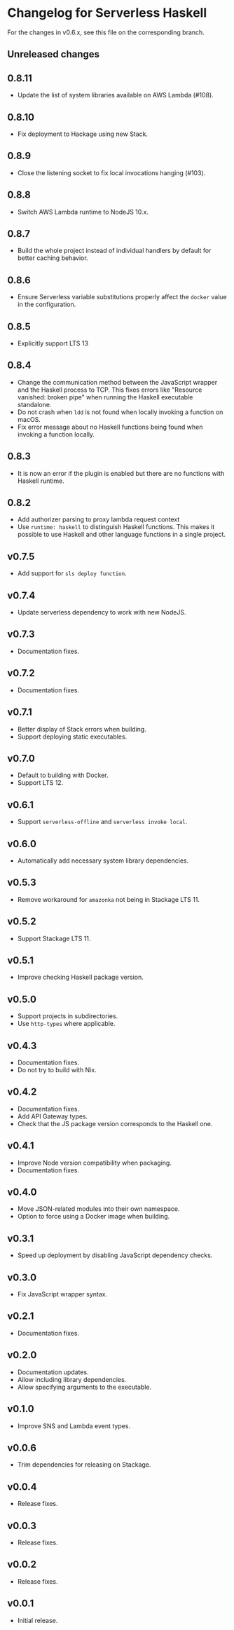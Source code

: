 # Changelog for Serverless Haskell

For the changes in v0.6.x, see this file on the corresponding branch.

## Unreleased changes

## 0.8.11

* Update the list of system libraries available on AWS Lambda (#108).

## 0.8.10

* Fix deployment to Hackage using new Stack.

## 0.8.9

* Close the listening socket to fix local invocations hanging (#103).

## 0.8.8

* Switch AWS Lambda runtime to NodeJS 10.x.

## 0.8.7

* Build the whole project instead of individual handlers by default for better
  caching behavior.

## 0.8.6

* Ensure Serverless variable substitutions properly affect the `docker` value
  in the configuration.

## 0.8.5

* Explicitly support LTS 13

## 0.8.4

* Change the communication method between the JavaScript wrapper and the Haskell
  process to TCP. This fixes errors like "Resource vanished: broken pipe" when
  running the Haskell executable standalone.
* Do not crash when `ldd` is not found when locally invoking a function on macOS.
* Fix error message about no Haskell functions being found when invoking a
  function locally.

## 0.8.3

* It is now an error if the plugin is enabled but there are no functions with
  Haskell runtime.

## 0.8.2

* Add authorizer parsing to proxy lambda request context
* Use `runtime: haskell` to distinguish Haskell functions. This makes it
  possible to use Haskell and other language functions in a single project.

## v0.7.5

* Add support for `sls deploy function`.

## v0.7.4

* Update serverless dependency to work with new NodeJS.

## v0.7.3

* Documentation fixes.

## v0.7.2

* Documentation fixes.

## v0.7.1

* Better display of Stack errors when building.
* Support deploying static executables.

## v0.7.0

* Default to building with Docker.
* Support LTS 12.

## v0.6.1

* Support `serverless-offline` and `serverless invoke local`.

## v0.6.0

* Automatically add necessary system library dependencies.

## v0.5.3

* Remove workaround for `amazonka` not being in Stackage LTS 11.

## v0.5.2

* Support Stackage LTS 11.

## v0.5.1

* Improve checking Haskell package version.

## v0.5.0

* Support projects in subdirectories.
* Use `http-types` where applicable.

## v0.4.3

* Documentation fixes.
* Do not try to build with Nix.

## v0.4.2

* Documentation fixes.
* Add API Gateway types.
* Check that the JS package version corresponds to the Haskell one.

## v0.4.1

* Improve Node version compatibility when packaging.
* Documentation fixes.

## v0.4.0

* Move JSON-related modules into their own namespace.
* Option to force using a Docker image when building.

## v0.3.1

* Speed up deployment by disabling JavaScript dependency checks.

## v0.3.0

* Fix JavaScript wrapper syntax.

## v0.2.1

* Documentation fixes.

## v0.2.0

* Documentation updates.
* Allow including library dependencies.
* Allow specifying arguments to the executable.

## v0.1.0

* Improve SNS and Lambda event types.

## v0.0.6

* Trim dependencies for releasing on Stackage.

## v0.0.4

* Release fixes.

## v0.0.3

* Release fixes.

## v0.0.2

* Release fixes.

## v0.0.1

* Initial release.
